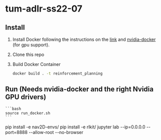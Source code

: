 # tum-adlr-ss22-07

## Install
1. Install Docker following the instructions on the [link](https://docs.docker.com/engine/install/ubuntu/) and [nvidia-docker](https://github.com/NVIDIA/nvidia-docker) (for gpu support).

3. Clone this repo

4. Build Docker Container
    ```bash
    docker build . -t reinforcement_planning
    ```

## Run (Needs nvidia-docker and the right Nvidia GPU drivers)
    ```bash
    source run_docker.sh 
    ```

pip install -e nav2D-envs/
pip install -e rlkit/
jupyter lab --ip=0.0.0.0 --port=8888 --allow-root --no-browser
